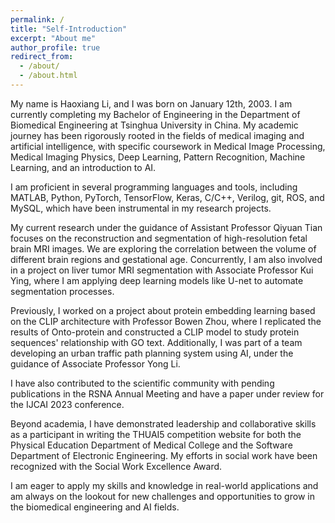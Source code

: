 ```yaml
---
permalink: /
title: "Self-Introduction"
excerpt: "About me"
author_profile: true
redirect_from: 
  - /about/
  - /about.html
---
```

My name is Haoxiang Li, and I was born on January 12th, 2003. I am currently completing my Bachelor of Engineering in the Department of Biomedical Engineering at Tsinghua University in China. My academic journey has been rigorously rooted in the fields of medical imaging and artificial intelligence, with specific coursework in Medical Image Processing, Medical Imaging Physics, Deep Learning, Pattern Recognition, Machine Learning, and an introduction to AI.

I am proficient in several programming languages and tools, including MATLAB, Python, PyTorch, TensorFlow, Keras, C/C++, Verilog, git, ROS, and MySQL, which have been instrumental in my research projects.

My current research under the guidance of Assistant Professor Qiyuan Tian focuses on the reconstruction and segmentation of high-resolution fetal brain MRI images. We are exploring the correlation between the volume of different brain regions and gestational age. Concurrently, I am also involved in a project on liver tumor MRI segmentation with Associate Professor Kui Ying, where I am applying deep learning models like U-net to automate segmentation processes.

Previously, I worked on a project about protein embedding learning based on the CLIP architecture with Professor Bowen Zhou, where I replicated the results of Onto-protein and constructed a CLIP model to study protein sequences' relationship with GO text. Additionally, I was part of a team developing an urban traffic path planning system using AI, under the guidance of Associate Professor Yong Li.

I have also contributed to the scientific community with pending publications in the RSNA Annual Meeting and have a paper under review for the IJCAI 2023 conference.

Beyond academia, I have demonstrated leadership and collaborative skills as a participant in writing the THUAI5 competition website for both the Physical Education Department of Medical College and the Software Department of Electronic Engineering. My efforts in social work have been recognized with the Social Work Excellence Award.

I am eager to apply my skills and knowledge in real-world applications and am always on the lookout for new challenges and opportunities to grow in the biomedical engineering and AI fields.
